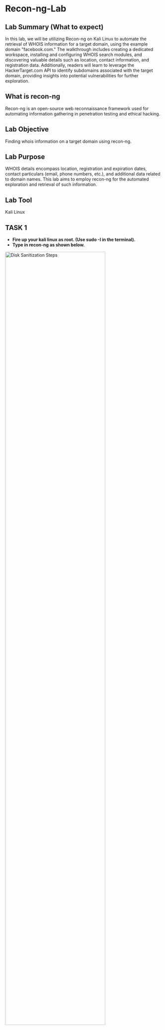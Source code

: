 # Recon-ng-Lab
<h2>Lab Summary (What to expect) </h2>
In this lab, we will be utilizing Recon-ng on Kali Linux to automate the retrieval of WHOIS information for a target domain, using the example domain "facebook.com." The walkthrough includes creating a dedicated workspace, installing and configuring WHOIS search modules, and discovering valuable details such as location, contact information, and registration data. Additionally, readers will learn to leverage the HackerTarget.com API to identify subdomains associated with the target domain, providing insights into potential vulnerabilities for further exploration.

<h2>What is recon-ng </h2>
Recon-ng is an open-source web reconnaissance framework used for automating information gathering in penetration testing and ethical hacking.

<h2>Lab Objective </h2>
Finding whois information on a target domain using recon-ng.

<h2>Lab Purpose</h2>
WHOIS details encompass location, registration and expiration dates, contact particulars (email, phone numbers, etc.), and additional data related to domain names. This lab aims to employ recon-ng for the automated exploration and retrieval of such information.

<h2>Lab Tool</h2>
Kali Linux

<h2>TASK 1</h2>

- <b> Fire up your kali linux as root. (Use sudo -I in the terminal).</b>
- <b> Type in recon-ng as shown below. </b>
<img src="https://i.imgur.com/uMpPYPV.png" height="80%" width="80%" alt="Disk Sanitization Steps"/>

<h2>TASK 2</h2>
- <b> We can create our own lab and workspace using recon-ng based on our project needs. Use the command “workspaces create whois _recon”. </b>
<img src="https://i.imgur.com/f8BEDqM.png" height="80%" width="80%" alt="Disk Sanitization Steps"/>

<h2>TASK 3</h2>

- <b>We will begin by gathering WHOIS information about a domain. WHOIS is publicly available hence we can perform it on any domain.</b>
- <b> First thing we need to do is install modules from the market place. Use the command “marketplace search whois”</b>
<img src="https://i.imgur.com/JFuddRt.png" height="80%" width="80%" alt="Disk Sanitization Steps"/>
- <b> We want to install the fourth option, which is “recon/domains-contacts/whois_pocs”. To do this, type “marketplace install recon/domains-contacts/whois_pocs”</b>
- <b>Then we load the module by using  “modules load recon/domains-contacts/whois_pocs” </b>
- <b> To begin searching using this module use the command “options set SOURCE facebook.com”. <b/>
<img src="https://i.imgur.com/arXffAB.png" height="80%" width="80%" alt="Disk Sanitization Steps"/>

- <b>To begin the search we simply need to write “run” and hit enter. This will display WHOIS information regarding the chosen domain(Facebook.com in this case).</b>
<img src="https://i.imgur.com/TxZMmZF.png" height="80%" width="80%" alt="Disk Sanitization Steps"/>

<h2>TASK 4</h2>
- <b>Our next step is to search for any domains using ip address of facebook. We will be importing Hackertarget.com API’s module for that. </b>
- <b>Type back, hit enter to quit out of whois_pocs module. Use the command “marketplace search hackertarget”. We only have one module that is recon/domains-hosts/hackertarget.</b>
- <b>To install it use “marketplace install recon/domains-hosts/hackertarget” and navigate to the module using “modules load  econ/domains-hosts/hackertarget”.</b>
<img src="https://i.imgur.com/m4wGQPr.png" height="80%" width="80%" alt="Disk Sanitization Steps"/>

- <b>Lastly all we need to do is type “run” and hit enter. You will notice several domains from facebook.com appears.</b>
<img src="https://i.imgur.com/fJhI8tj.png" height="80%" width="80%" alt="Disk Sanitization Steps"/>

